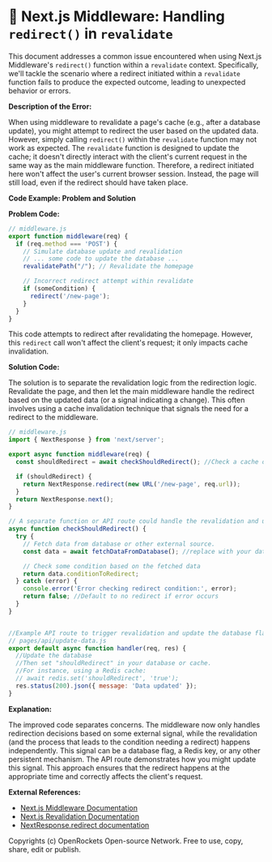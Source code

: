 # 🐞 Next.js Middleware: Handling `redirect()` in `revalidate`


This document addresses a common issue encountered when using Next.js Middleware's `redirect()` function within a `revalidate` context.  Specifically, we'll tackle the scenario where a redirect initiated within a `revalidate` function fails to produce the expected outcome, leading to unexpected behavior or errors.

**Description of the Error:**

When using middleware to revalidate a page's cache (e.g., after a database update), you might attempt to redirect the user based on the updated data.  However, simply calling `redirect()` within the `revalidate` function may not work as expected. The `revalidate` function is designed to update the cache; it doesn't directly interact with the client's current request in the same way as the main middleware function.  Therefore, a redirect initiated here won't affect the user's current browser session.  Instead, the page will still load, even if the redirect should have taken place.


**Code Example: Problem and Solution**

**Problem Code:**

```javascript
// middleware.js
export function middleware(req) {
  if (req.method === 'POST') {
    // Simulate database update and revalidation
    // ... some code to update the database ...
    revalidatePath("/"); // Revalidate the homepage

    // Incorrect redirect attempt within revalidate
    if (someCondition) {
      redirect('/new-page');
    }
  }
}
```

This code attempts to redirect after revalidating the homepage.  However, this `redirect` call won't affect the client's request; it only impacts cache invalidation.

**Solution Code:**

The solution is to separate the revalidation logic from the redirection logic. Revalidate the page, and then let the main middleware handle the redirect based on the updated data (or a signal indicating a change).  This often involves using a cache invalidation technique that signals the need for a redirect to the middleware.

```javascript
// middleware.js
import { NextResponse } from 'next/server';

export async function middleware(req) {
  const shouldRedirect = await checkShouldRedirect(); //Check a cache or database

  if (shouldRedirect) {
    return NextResponse.redirect(new URL('/new-page', req.url));
  }
  return NextResponse.next();
}

// A separate function or API route could handle the revalidation and update of the "shouldRedirect" flag.
async function checkShouldRedirect() {
  try {
    // Fetch data from database or other external source.
    const data = await fetchDataFromDatabase(); //replace with your data fetching logic

    // Check some condition based on the fetched data
    return data.conditionToRedirect;
  } catch (error) {
    console.error('Error checking redirect condition:', error);
    return false; //Default to no redirect if error occurs
  }
}


//Example API route to trigger revalidation and update the database flag:
// pages/api/update-data.js
export default async function handler(req, res) {
  //Update the database
  //Then set "shouldRedirect" in your database or cache.
  //For instance, using a Redis cache:
  // await redis.set('shouldRedirect', 'true');
  res.status(200).json({ message: 'Data updated' });
}

```


**Explanation:**

The improved code separates concerns. The middleware now only handles redirection decisions based on some external signal, while the revalidation (and the process that leads to the condition needing a redirect) happens independently.  This signal can be a database flag, a Redis key, or any other persistent mechanism. The API route demonstrates how you might update this signal.  This approach ensures that the redirect happens at the appropriate time and correctly affects the client's request.


**External References:**

* [Next.js Middleware Documentation](https://nextjs.org/docs/app/api-routes/middleware)
* [Next.js Revalidation Documentation](https://nextjs.org/docs/app/building-your-application/data-fetching/revalidation)
* [NextResponse.redirect documentation](https://nextjs.org/docs/app/api-routes/response-helpers#nextresponseredirect)


Copyrights (c) OpenRockets Open-source Network. Free to use, copy, share, edit or publish.

